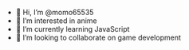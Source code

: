 - 👋 Hi, I’m @momo65535
- 👀 I’m interested in anime
- 🌱 I’m currently learning JavaScript
- 💞️ I’m looking to collaborate on game development

<!---
momo65535/momo65535 is a ✨ special ✨ repository because its `README.md` (this file) appears on your GitHub profile.
You can click the Preview link to take a look at your changes.
--->
